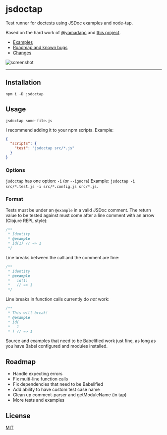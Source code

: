 # jsdoctap

Test runner for doctests using JSDoc examples and node-tap.

Based on the hard work of [@yamadapc](https://github.com/yamadapc) and [this
project](https://github.com/yamadapc/jsdoctest).

* [Examples](./examples)
* [Roadmap and known bugs](#roadmap)
* [Changes](./CHANGELOG.md)

![screenshot](http://zacanger.com/assets/jsdoctap.gif)

--------

## Installation

`npm i -D jsdoctap`

## Usage

`jsdoctap some-file.js`

I recommend adding it to your npm scripts. Example:

```json
{
  "scripts": {
    "test": "jsdoctap src/*.js"
  }
}
```

### Options

`jsdoctap` has one option: `-i` (or `--ignore`)
Example: `jsdoctap -i src/*.test.js -i src/*.config.js src/*.js`.

### Format

Tests must be under an `@example` in a valid JSDoc comment.
The return value to be tested against must come after a line comment with an
arrow (Clojure REPL style):

```javascript
/**
 * Identity
 * @example
 * id(1) // => 1
 */
```

Line breaks between the call and the comment are fine:

```javascript
/**
 * Identity
 * @example
 *   id(1)
 *   // => 1
 */

```

Line breaks in function calls currently do _not_ work:

```javascript
/**
 * This will break!
 * @example
 * id(
 *   1
 * ) // => 1
```

Source and examples that need to be Babelified work just fine, as long as you
have Babel configured and modules installed.

## Roadmap

* Handle expecting errors
* Fix multi-line function calls
* Fix dependencies that need to be Babelified
* Add ability to have custom test case name
* Clean up comment-parser and getModuleName (in tap)
* More tests and examples

## License

[MIT](./LICENSE.md)
